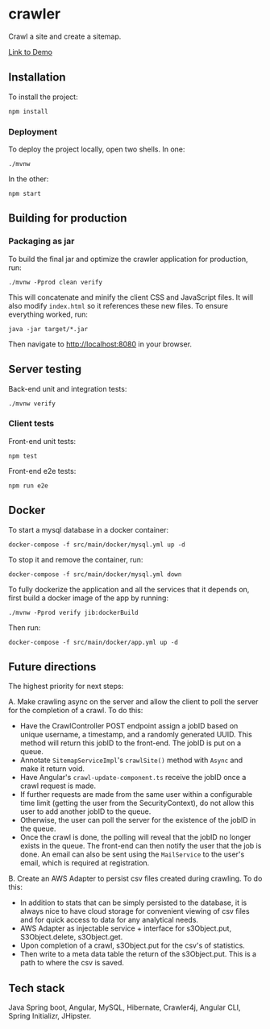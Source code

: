 # crawler

Crawl a site and create a sitemap.

[Link to Demo](https://youtu.be/70L3ynS5lDU)

## Installation

To install the project:

```
npm install
```

### Deployment

To deploy the project locally, open two shells. In one:

```
./mvnw
```

In the other:

```
npm start
```

## Building for production

### Packaging as jar

To build the final jar and optimize the crawler application for production, run:

```
./mvnw -Pprod clean verify

```

This will concatenate and minify the client CSS and JavaScript files. It will also modify `index.html` so it references these new files.
To ensure everything worked, run:

```
java -jar target/*.jar

```

Then navigate to [http://localhost:8080](http://localhost:8080) in your browser.

## Server testing

Back-end unit and integration tests:

```
./mvnw verify
```

### Client tests

Front-end unit tests:

```
npm test
```

Front-end e2e tests:

```
npm run e2e
```

## Docker

To start a mysql database in a docker container:

```
docker-compose -f src/main/docker/mysql.yml up -d
```

To stop it and remove the container, run:

```
docker-compose -f src/main/docker/mysql.yml down
```

To fully dockerize the application and all the services that it depends on,
first build a docker image of the app by running:

```
./mvnw -Pprod verify jib:dockerBuild
```

Then run:

```
docker-compose -f src/main/docker/app.yml up -d
```

## Future directions

The highest priority for next steps:

A. Make crawling async on the server and allow the client to poll the server for the completion of a crawl. To do this:

- Have the CrawlController POST endpoint assign a jobID based on unique username, a timestamp, and a randomly generated UUID.
  This method will return this jobID to the front-end. The jobID is put on a queue.
- Annotate `SitemapServiceImpl`'s `crawlSite()` method with `Async` and make it return void.
- Have Angular's `crawl-update-component.ts` receive the jobID once a crawl request is made.
- If further requests are made from the same user within a configurable time limit (getting the user from the SecurityContext), do
  not allow this user to add another jobID to the queue.
- Otherwise, the user can poll the server for the existence of the jobID in the queue.
- Once the crawl is done, the polling will reveal that the jobID no longer exists in the queue. The front-end can then notify
  the user that the job is done. An email can also be sent using the `MailService` to the user's email, which is required
  at registration.

B. Create an AWS Adapter to persist csv files created during crawling. To do this:

- In addition to stats that can be simply persisted to the database, it is always nice to have
  cloud storage for convenient viewing of csv files and for quick access to data for any analytical needs.
- AWS Adapter as injectable service + interface for s3Object.put, S3Object.delete, s3Object.get.
- Upon completion of a crawl, s3Object.put for the csv's of statistics.
- Then write to a meta data table the return of the s3Object.put. This is a path to where the csv is saved.

## Tech stack

Java Spring boot, Angular, MySQL, Hibernate, Crawler4j, Angular CLI, Spring Initializr, JHipster.

